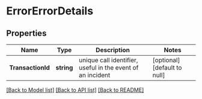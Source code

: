 # ErrorErrorDetails

## Properties
Name | Type | Description | Notes
------------ | ------------- | ------------- | -------------
**TransactionId** | **string** | unique call identifier, useful in the event of an incident | [optional] [default to null]

[[Back to Model list]](../README.md#documentation-for-models) [[Back to API list]](../README.md#documentation-for-api-endpoints) [[Back to README]](../README.md)


